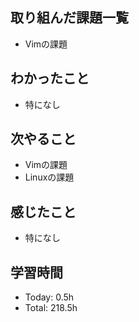 ## 取り組んだ課題一覧
- Vimの課題
## わかったこと
- 特になし
## 次やること
- Vimの課題
- Linuxの課題
## 感じたこと
- 特になし  
## 学習時間
- Today: 0.5h
- Total: 218.5h

<!--```toggl
LIST
FROM 2024-05-10 TO 2024-05-10
INCLUDE PROJECTS "HappinessChain", "Self-Study"
```-->
<!--```toggl
SUMMARY
FROM 2024-01-01 TO 2024-05-10
INCLUDE PROJECTS "HappinessChain", "Self-Study"
```-->
